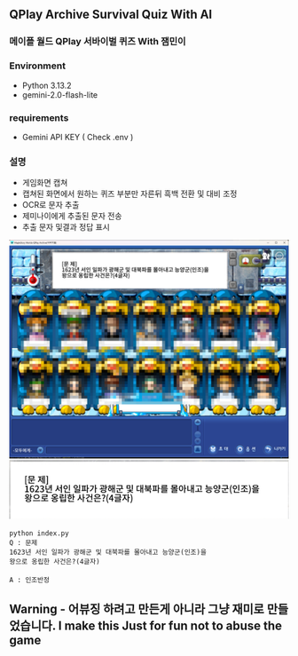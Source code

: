 ## QPlay Archive Survival Quiz With AI

### 메이플 월드 QPlay 서바이벌 퀴즈 With 잼민이

### Environment

- Python 3.13.2
- gemini-2.0-flash-lite

### requirements

- Gemini API KEY ( Check .env )

### 설명

- 게임화면 캡쳐
- 캡쳐된 화면에서 원하는 퀴즈 부분만 자른뒤 흑백 전환 및 대비 조정
- OCR로 문자 추출
- 제미나이에게 추출된 문자 전송
- 추출 문자 및결과 정답 표시

![img0.png](https://raw.githubusercontent.com/lomal788/Qplay-With-AI/master/img/img0.png)
![img1.png](https://raw.githubusercontent.com/lomal788/Qplay-With-AI/master/img/img1.png)

```
python index.py
Q : 문제
1623년 서인 일파가 광해군 및 대북파를 몰아내고 능양군(인조)을
왕으로 옹립한 사건은?(4글자)

A : 인조반정
```

## Warning - 어뷰징 하려고 만든게 아니라 그냥 재미로 만들었습니다. I make this Just for fun not to abuse the game
